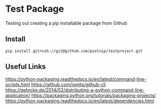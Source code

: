 # Test Package

Testing out creating a pip installable package from Github

## Install

```shell
pip install git+ssh://git@github.com/pzelnip/testproject.git
```

## Useful Links

<https://python-packaging.readthedocs.io/en/latest/command-line-scripts.html>
<https://github.com/jsmits/github-cli>
<https://gehrcke.de/2014/02/distributing-a-python-command-line-application/>
<https://packaging.python.org/tutorials/packaging-projects/>
<https://python-packaging.readthedocs.io/en/latest/dependencies.html>
